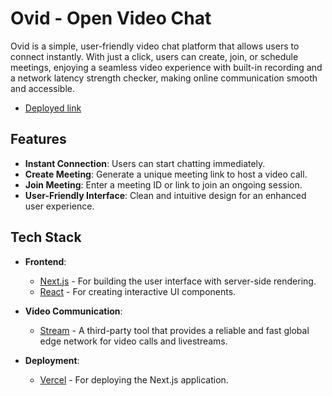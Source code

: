 # Ovid - Open Video Chat

Ovid is a simple, user-friendly video chat platform that allows users to connect instantly. With just a click, users can create, join, or schedule meetings, enjoying a seamless video experience with built-in recording and a network latency strength checker, making online communication smooth and accessible.

- [Deployed link](https://ovid-meetings-on-the-go.vercel.app/)

## Features

- **Instant Connection**: Users can start chatting immediately.
- **Create Meeting**: Generate a unique meeting link to host a video call.
- **Join Meeting**: Enter a meeting ID or link to join an ongoing session.
- **User-Friendly Interface**: Clean and intuitive design for an enhanced user experience.

## Tech Stack

- **Frontend**: 
  - [Next.js](https://nextjs.org/) - For building the user interface with server-side rendering.
  - [React](https://reactjs.org/) - For creating interactive UI components.
  
- **Video Communication**:
  - [Stream](https://getstream.io/) - A third-party tool that provides a reliable and fast global edge network for video calls and livestreams.
  
- **Deployment**: 
  - [Vercel](https://vercel.com/) - For deploying the Next.js application.
